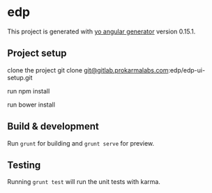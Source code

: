 # edp

This project is generated with [yo angular generator](https://github.com/yeoman/generator-angular)
version 0.15.1.

## Project setup

clone the project
git clone git@gitlab.prokarmalabs.com:edp/edp-ui-setup.git

run npm install

run bower install


## Build & development

Run `grunt` for building and `grunt serve` for preview.

## Testing

Running `grunt test` will run the unit tests with karma.
